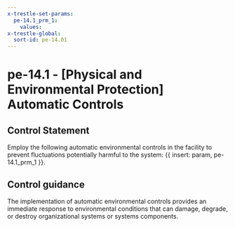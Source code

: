 ```yaml
---
x-trestle-set-params:
  pe-14.1_prm_1:
    values:
x-trestle-global:
  sort-id: pe-14.01
---
```


# pe-14.1 - \[Physical and Environmental Protection\] Automatic Controls

## Control Statement

Employ the following automatic environmental controls in the facility to prevent fluctuations potentially harmful to the system: {{ insert: param, pe-14.1_prm_1 }}.

## Control guidance

The implementation of automatic environmental controls provides an immediate response to environmental conditions that can damage, degrade, or destroy organizational systems or systems components.

